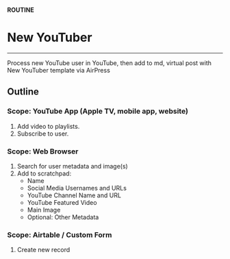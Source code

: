 **ROUTINE**

# New YouTuber
---

Process new YouTube user in YouTube, then add to md, virtual post with New YouTuber template via AirPress


## Outline

### Scope: YouTube App (Apple TV, mobile app, website)

1. Add video to playlists. 
2. Subscribe to user.

### Scope: Web Browser
1. Search for user metadata and image(s)
2. Add to scratchpad:
    - Name
    - Social Media Usernames and URLs
    - YouTube Channel Name and URL
    - YouTube Featured Video
    - Main Image
    - Optional: Other Metadata

### Scope: Airtable / Custom Form

1. Create new record